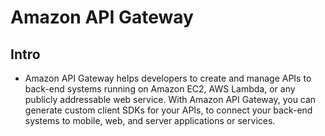 # Amazon API Gateway

## Intro
* Amazon API Gateway helps developers to create and manage APIs
  to back-end systems running on Amazon EC2, AWS Lambda, or any
  publicly addressable web service. With Amazon API Gateway,
  you can generate custom client SDKs for your APIs, to connect
  your back-end systems to mobile, web, and server applications or services.
